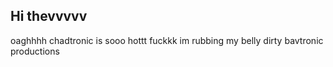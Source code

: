 ## Hi thevvvvv
oaghhhh chadtronic is sooo hottt fuckkk im rubbing my belly dirty bavtronic productions


